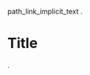 path_link_implicit_text
.
# Title
[](other.txt)
.
<document source="root/test.md">
    <section ids="title" names="title">
        <title>
            Title
        <paragraph>
            <download_reference classes="myst-file" filename="8b15c0404e301d2ad766e86e4f4e1ffd/other.txt" refdoc="test" reftarget="/other.txt">
                <literal>
                    /other.txt
.

path_link_explicit_text
.
# Title
[*text*](other.txt)
.
<document source="root/test.md">
    <section ids="title" names="title">
        <title>
            Title
        <paragraph>
            <download_reference classes="myst-file" filename="8b15c0404e301d2ad766e86e4f4e1ffd/other.txt" refdoc="test" reftarget="/other.txt">
                <emphasis>
                    text
.

path_auto
.
# Title
<path:other.txt>
.
<document source="root/test.md">
    <section ids="title" names="title">
        <title>
            Title
        <paragraph>
            <download_reference classes="myst-file" filename="8b15c0404e301d2ad766e86e4f4e1ffd/other.txt" refdoc="test" reftarget="other.txt">
                path:other.txt
.

doc_path_relative
.
# Title
[](./other.md)
.
<document source="root/test.md">
    <section ids="title" names="title">
        <title>
            Title
        <paragraph>
            <reference classes="myst-doc" internal="True" refuri="other.html">
                Other
.

doc_path_absolute
.
# Title
[](/other.md)
.
<document source="root/test.md">
    <section ids="title" names="title">
        <title>
            Title
        <paragraph>
            <reference classes="myst-doc" internal="True" refuri="other.html">
                Other
.

doc_path_text
.
# Title
[*text*](other.md)
.
<document source="root/test.md">
    <section ids="title" names="title">
        <title>
            Title
        <paragraph>
            <reference classes="myst-doc" internal="True" refuri="other.html">
                <emphasis>
                    text
.

doc_path_unknown
.
# Title
[*text*](xxx.md)
.
<document source="root/test.md">
    <section ids="title" names="title">
        <title>
            Title
        <paragraph>
            <inline classes="myst-ref-error myst-project">
                <emphasis>
                    text

<src>/test.md:2: WARNING: Unknown link URI (implicitly prepending with '#'): 'xxx.md' [myst.invalid_uri]
<src>/test.md:2: WARNING: Unmatched target '*:*:xxx.md' [myst.xref_missing]
.

doc_path_target
.
# Title
[](other.md#ref2)
.
<document source="root/test.md">
    <section ids="title" names="title">
        <title>
            Title
        <paragraph>
            <reference classes="myst-doc" internal="True" refuri="other.html#ref2">
                Other
.

doc_path_target_unknown
.
# Title
[](other.md#xxx)
.
<document source="root/test.md">
    <section ids="title" names="title">
        <title>
            Title
        <paragraph>
            <inline classes="myst-ref-error myst-doc">
                xxx

<src>/test.md:2: WARNING: Unmatched target '*:*:xxx' in doc 'other' [myst.xref_missing]
.

fragment_local
.
(ref)=
# Title
[](_#ref)
.
<document source="root/test.md">
    <target refid="ref">
    <section ids="title ref" names="title ref">
        <title>
            Title
        <paragraph>
            <reference classes="myst-project" internal="True" refid="ref" reftitle="std:label:ref">
                Title
.

fragment_same_doc
.
(ref)=
# Title
[](#ref)
.
<document source="root/test.md">
    <target refid="ref">
    <section ids="title ref" names="title ref">
        <title>
            Title
        <paragraph>
            <reference classes="myst-project" internal="True" refid="ref" reftitle="std:label:ref">
                Title
.

fragment_same_doc_text_x
.
(ref)=
# Title
[*text*](#ref)
.
<document source="root/test.md">
    <target refid="ref">
    <section ids="title ref" names="title ref">
        <title>
            Title
        <paragraph>
            <reference classes="myst-project" internal="True" refid="ref" reftitle="std:label:ref">
                <emphasis>
                    text
.

project_fragment_local
.
(ref)=
# Title
<project:#ref>
.
<document source="root/test.md">
    <target refid="ref">
    <section ids="title ref" names="title ref">
        <title>
            Title
        <paragraph>
            <reference classes="myst-project" internal="True" refid="ref" reftitle="std:label:ref">
                Title
.

project_fragment_unknown
.
# Title
<project:#a%20b>
.
<document source="root/test.md">
    <section ids="title" names="title">
        <title>
            Title
        <paragraph>
            <inline classes="myst-ref-error myst-project">
                project:#a b

<src>/test.md:2: WARNING: Unmatched target '*:*:a b' [myst.xref_missing]
.

project_fragment_local_text
.
(ref)=
# Title
[*text*](project:#ref)
.
<document source="root/test.md">
    <target refid="ref">
    <section ids="title ref" names="title ref">
        <title>
            Title
        <paragraph>
            <reference classes="myst-project" internal="True" refid="ref" reftitle="std:label:ref">
                <emphasis>
                    text
.

project_doc
.
# Title
<project:other.md>
.
<document source="root/test.md">
    <section ids="title" names="title">
        <title>
            Title
        <paragraph>
            <reference classes="myst-doc" internal="True" refuri="other.html">
                Other
.

project_doc_no_suffix
.
# Title
<project:other>
.
<document source="root/test.md">
    <section ids="title" names="title">
        <title>
            Title
        <paragraph>
            <inline classes="myst-ref-error">
                project:other

<src>/test.md:2: WARNING: Path does not have a known document suffix: other [myst.xref_error]
.

project_doc_missing
.
# Title
<project:xxx.md>
.
<document source="root/test.md">
    <section ids="title" names="title">
        <title>
            Title
        <paragraph>
            <inline classes="myst-ref-error myst-doc">
                project:xxx.md

<src>/test.md:2: WARNING: Unknown reference docname 'xxx' [myst.xref_missing]
.

project_doc_target
.
# Title
<project:other.md#ref2>
.
<document source="root/test.md">
    <section ids="title" names="title">
        <title>
            Title
        <paragraph>
            <reference classes="myst-doc" internal="True" refuri="other.html#ref2">
                Other
.

project_doc_target_missing
.
# Title
<project:other.md#xxx>
.
<document source="root/test.md">
    <section ids="title" names="title">
        <title>
            Title
        <paragraph>
            <inline classes="myst-ref-error myst-doc">
                project:other.md#xxx

<src>/test.md:2: WARNING: Unmatched target '*:*:xxx' in doc 'other' [myst.xref_missing]
.

project_target
.
# Title
[](project:#index)
.
<document source="root/test.md">
    <section ids="title" names="title">
        <title>
            Title
        <paragraph>
            <reference classes="myst-project" internal="True" reftitle="myst:project:std:doc" refuri="index.html">
                Main
.

myst_project_auto
.
# Title
<project:#index>
.
<document source="root/test.md">
    <section ids="title" names="title">
        <title>
            Title
        <paragraph>
            <reference classes="myst-project" internal="True" reftitle="myst:project:std:doc" refuri="index.html">
                Main
.

myst_project_auto_missing
.
# Title
<project:#xxx>
.
<document source="root/test.md">
    <section ids="title" names="title">
        <title>
            Title
        <paragraph>
            <inline classes="myst-ref-error myst-project">
                project:#xxx

<src>/test.md:2: WARNING: Unmatched target '*:*:xxx' [myst.xref_missing]
.

myst_project_text
.
# Title
[*text*](project:#index)
.
<document source="root/test.md">
    <section ids="title" names="title">
        <title>
            Title
        <paragraph>
            <reference classes="myst-project" internal="True" reftitle="myst:project:std:doc" refuri="index.html">
                <emphasis>
                    text
.

myst_project_missing
.
# Title
[*text*](project:#xxx)
.
<document source="root/test.md">
    <section ids="title" names="title">
        <title>
            Title
        <paragraph>
            <inline classes="myst-ref-error myst-project">
                <emphasis>
                    text

<src>/test.md:2: WARNING: Unmatched target '*:*:xxx' [myst.xref_missing]
.

myst_project_duplicate_local_first
.
(index)=
# Title
[text](project:#index)
.
<document source="root/test.md">
    <target refid="index">
    <section ids="title index" names="title index">
        <title>
            Title
        <paragraph>
            <reference classes="myst-project" internal="True" refid="index" reftitle="std:label:index">
                text
.

project_label
.
(index)=
# Title
[](project:?o=label#index)
.
<document source="root/test.md">
    <target refid="index">
    <section ids="title index" names="title index">
        <title>
            Title
        <paragraph>
            <reference classes="myst-project" internal="True" refid="index" reftitle="std:label:index">
                Title
.

myst_project_pattern
.
(target)=
# Title
[](project:?pat#*get)
.
<document source="root/test.md">
    <target refid="target">
    <section ids="title target" names="title target">
        <title>
            Title
        <paragraph>
            <reference classes="myst-project" internal="True" refid="target" reftitle="std:label:target">
                Title
.

myst_inv [LOAD_INV]
.
# Title
[](myst:#ref)
.
<document source="root/test.md">
    <section ids="title" names="title">
        <title>
            Title
        <paragraph>
            <reference classes="inv-project-std-label myst-inv" internal="False" reftitle="(in Python)" refuri="https://project.com/index.html#ref">
                Title
.

myst_inv_auto [LOAD_INV]
.
# Title
<myst:#ref>
.
<document source="root/test.md">
    <section ids="title" names="title">
        <title>
            Title
        <paragraph>
            <reference classes="inv-project-std-label myst-inv" internal="False" reftitle="(in Python)" refuri="https://project.com/index.html#ref">
                Title
.

myst_inv_text [LOAD_INV]
.
# Title
[*text*](myst:#ref)
.
<document source="root/test.md">
    <section ids="title" names="title">
        <title>
            Title
        <paragraph>
            <reference classes="inv-project-std-label myst-inv" internal="False" reftitle="(in Python)" refuri="https://project.com/index.html#ref">
                <emphasis>
                    text
.

myst_inv_named [LOAD_INV]
.
# Title
<myst:project#ref>
.
<document source="root/test.md">
    <section ids="title" names="title">
        <title>
            Title
        <paragraph>
            <reference classes="inv-project-std-label myst-inv" internal="False" reftitle="(in Python)" refuri="https://project.com/index.html#ref">
                Title
.

myst_inv_missing_name [LOAD_INV]
.
# Title
<myst:xxx#ref>
.
<document source="root/test.md">
    <section ids="title" names="title">
        <title>
            Title
        <paragraph>
            <inline classes="myst-ref-error myst-inv">
                myst:xxx#ref

<src>/test.md:2: WARNING: Unknown inventory 'xxx' [myst.iref_missing]
.

myst_inv_missing_target [LOAD_INV]
.
# Title
[*text*](myst:#xxx)
.
<document source="root/test.md">
    <section ids="title" names="title">
        <title>
            Title
        <paragraph>
            <inline classes="myst-ref-error myst-inv">
                <emphasis>
                    text

<src>/test.md:2: WARNING: Unmatched target '*:*:*:xxx' [myst.iref_missing]
.

myst_inv_duplicate [LOAD_INV]
.
# Title
[*text*](myst:?pat#*modindex)
.
<document source="root/test.md">
    <section ids="title" names="title">
        <title>
            Title
        <paragraph>
            <inline classes="myst-ref-error myst-inv">
                <emphasis>
                    text

<src>/test.md:2: WARNING: Multiple matches found for target '*:*:*:*modindex': 'project:std:label:modindex','project:std:label:py-modindex' [myst.iref_duplicate]
.

implicit_anchors [ADD_ANCHORS]
.
# Title
[](#title)
.
<document source="root/test.md">
    <section anchor_id="title" ids="title" names="title">
        <title>
            Title
        <paragraph>
            <reference classes="myst-project" internal="True" refid="title" reftitle="myst:anchor:title">
                Title

<src>/test.md:2: WARNING: Local link target 'myst:anchor:title' is auto-generated, so may change unexpectedly [myst.xref_not_explicit]
.

deprecated
.
# Title
[](ref)
.
<document source="root/test.md">
    <section ids="title" names="title">
        <title>
            Title
        <paragraph>
            <inline classes="myst-ref-error myst-project">
                ref

<src>/test.md:2: WARNING: Unknown link URI (implicitly prepending with '#'): 'ref' [myst.invalid_uri]
<src>/test.md:2: WARNING: Unmatched target '*:*:ref' [myst.xref_missing]
.
